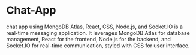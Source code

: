 # Chat-App
chat app using MongoDB Atlas, React, CSS, Node.js, and Socket.IO is a real-time messaging application. It leverages MongoDB Atlas for database management, React for the frontend, Node.js for the backend, and Socket.IO for real-time communication, styled with CSS for  user interface.
